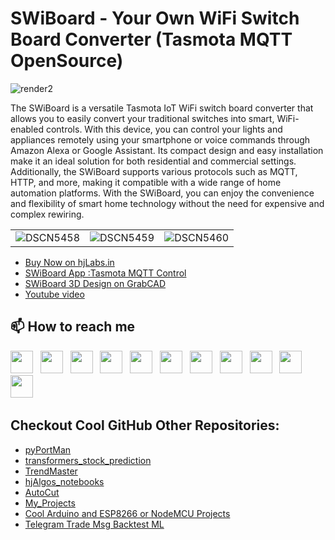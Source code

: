 # SWiBoard - Your Own WiFi Switch Board Converter (Tasmota MQTT OpenSource)

![render2](https://user-images.githubusercontent.com/12392345/212084006-58e4749c-b8f1-4e92-85c4-db35b7635f14.png)

The SWiBoard is a versatile Tasmota IoT WiFi switch board converter that allows you to easily convert your traditional switches into smart, WiFi-enabled controls. With this device, you can control your lights and appliances remotely using your smartphone or voice commands through Amazon Alexa or Google Assistant. Its compact design and easy installation make it an ideal solution for both residential and commercial settings. Additionally, the SWiBoard supports various protocols such as MQTT, HTTP, and more, making it compatible with a wide range of home automation platforms. With the SWiBoard, you can enjoy the convenience and flexibility of smart home technology without the need for expensive and complex rewiring.

|   |   |   |
|:-:|:-:|:-:|
| ![DSCN5458](https://user-images.githubusercontent.com/12392345/212082238-80708b31-6ea2-439a-a900-25f019afe34f.JPG) | ![DSCN5459](https://user-images.githubusercontent.com/12392345/212082254-61e86de6-58cc-4b9e-8ee2-f838745da9bf.JPG) | ![DSCN5460](https://user-images.githubusercontent.com/12392345/212082170-23f85676-a1e3-42bf-aff4-f577c86aee0e.JPG) |

- [Buy Now on hjLabs.in](https://hjlabs.in/product/swiboard-wifi-switch-board-iot-device/)
- [SWiBoard App :Tasmota MQTT Control](https://play.google.com/store/apps/details?id=in.hjlabs.swiboard)
- [SWiBoard 3D Design on GrabCAD](https://grabcad.com/library/swiboard-tasmota-iot-wifi-switch-board-converter-1)
- [Youtube video](https://youtu.be/BrakSGmQZB8)

## 📫 How to reach me
[<img height="36" src="https://cdn.simpleicons.org/WhatsApp"/>](https://wa.me/917016525813) &nbsp;
[<img height="36" src="https://cdn.simpleicons.org/telegram"/>](https://t.me/hjlabs) &nbsp;
[<img height="36" src="https://cdn.simpleicons.org/Gmail"/>](mailto:hemangjoshi37a@gmail.com) &nbsp;
[<img height="36" src="https://cdn.simpleicons.org/LinkedIn"/>](https://www.linkedin.com/in/hemang-joshi-046746aa) &nbsp;
[<img height="36" src="https://cdn.simpleicons.org/facebook"/>](https://www.facebook.com/hemangjoshi37) &nbsp;
[<img height="36" src="https://cdn.simpleicons.org/Twitter"/>](https://twitter.com/HemangJ81509525) &nbsp;
[<img height="36" src="https://cdn.simpleicons.org/tumblr"/>](https://www.tumblr.com/blog/hemangjoshi37a-blog) &nbsp;
[<img height="36" src="https://cdn.simpleicons.org/StackOverflow"/>](https://stackoverflow.com/users/8090050/hemang-joshi) &nbsp;
[<img height="36" src="https://cdn.simpleicons.org/Instagram"/>](https://www.instagram.com/hemangjoshi37) &nbsp;
[<img height="36" src="https://cdn.simpleicons.org/Pinterest"/>](https://in.pinterest.com/hemangjoshi37a) &nbsp;
[<img height="36" src="https://cdn.simpleicons.org/Blogger"/>](http://hemangjoshi.blogspot.com) &nbsp;
 
## Checkout Cool GitHub Other Repositories:
- [pyPortMan](https://github.com/hemangjoshi37a/pyPortMan)
- [transformers_stock_prediction](https://github.com/hemangjoshi37a/transformers_stock_prediction)
- [TrendMaster](https://github.com/hemangjoshi37a/TrendMaster)
- [hjAlgos_notebooks](https://github.com/hemangjoshi37a/hjAlgos_notebooks)
- [AutoCut](https://github.com/hemangjoshi37a/AutoCut)
- [My_Projects](https://github.com/hemangjoshi37a/My_Projects)
- [Cool Arduino and ESP8266 or NodeMCU Projects](https://github.com/hemangjoshi37a/my_Arduino)
- [Telegram Trade Msg Backtest ML](https://github.com/hemangjoshi37a/TelegramTradeMsgBacktestML)
